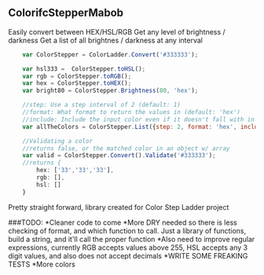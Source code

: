 ColorifcStepperMabob
-----------------------
Easily convert between HEX/HSL/RGB
Get any level of brightness / darkness
Get a list of all brightnes / darkness at any interval

```javascript
	var ColorStepper = ColorLadder.Convert('#333333');

	var hsl333 =  ColorStepper.toHSL();
	var rgb = ColorStepper.toRGB();
	var hex = ColorStepper.toHEX();
	var bright80 = ColorStepper.Brightness(80, 'hex');

	//step: Use a step interval of 2 (default: 1)
	//format: What format to return the values in (default: 'hex')
	//include: Include the input color even if it doesn't fall with in the step interval (default: true)
	var allTheColors = ColorStepper.List({step: 2, format: 'hex', include: true});

	//Validating a color
	//returns false, or the matched color in an object w/ array
	var valid = ColorStepper.Convert().Validate('#333333');
	//returns {
		hex: ['33','33','33'],
		rgb: [],
		hsl: []
	}
```

Pretty straight forward, library created for Color Step Ladder project

###TODO:
*Cleaner code to come
*More DRY needed so there is less checking of format, and which function to call. Just a library of functions, build a string, and it'll call the proper function
*Also need to improve regular expressions, currently RGB accepts values above 255, HSL accepts any 3 digit values, and also does not accept decimals
*WRITE SOME FREAKING TESTS
*More colors
